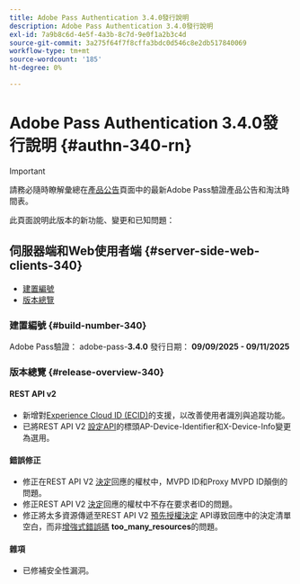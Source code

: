 ```yaml
---
title: Adobe Pass Authentication 3.4.0發行說明
description: Adobe Pass Authentication 3.4.0發行說明
exl-id: 7a9b8c6d-4e5f-4a3b-8c7d-9e0f1a2b3c4d
source-git-commit: 3a275f64f7f8cffa3bdc0d546c8e2db517840069
workflow-type: tm+mt
source-wordcount: '185'
ht-degree: 0%

---
```


# Adobe Pass Authentication 3.4.0發行說明 {#authn-340-rn}

>[!IMPORTANT]
>
> 請務必隨時瞭解彙總在[產品公告](/help/authentication/product-announcements.md)頁面中的最新Adobe Pass驗證產品公告和淘汰時間表。

此頁面說明此版本的新功能、變更和已知問題：

## 伺服器端和Web使用者端 {#server-side-web-clients-340}

* [建置編號](#build-number-340)
* [版本總覽](#release-overview-340)

### 建置編號 {#build-number-340}

Adobe Pass驗證： adobe-pass-**3.4.0**
發行日期： **09/09/2025 - 09/11/2025**

### 版本總覽 {#release-overview-340}

#### REST API v2

* 新增對[Experience Cloud ID (ECID)](/help/authentication/integration-guide-programmers/rest-apis/rest-api-v2/appendix/headers/rest-api-v2-appendix-headers-ap-visitor-identifier.md)的支援，以改善使用者識別與追蹤功能。
* 已將REST API V2 [設定API](/help/authentication/integration-guide-programmers/rest-apis/rest-api-v2/apis/configuration-apis/rest-api-v2-configuration-apis-retrieve-configuration-for-specific-service-provider.md)的標頭AP-Device-Identifier和X-Device-Info變更為選用。

#### 錯誤修正

* 修正在REST API V2 [決定](/help/authentication/integration-guide-programmers/rest-apis/rest-api-v2/apis/decisions-apis/rest-api-v2-decisions-apis-retrieve-authorization-decisions-using-specific-mvpd.md)回應的權杖中，MVPD ID和Proxy MVPD ID顛倒的問題。
* 修正REST API V2 [決定](/help/authentication/integration-guide-programmers/rest-apis/rest-api-v2/apis/decisions-apis/rest-api-v2-decisions-apis-retrieve-authorization-decisions-using-specific-mvpd.md)回應的權杖中不存在要求者ID的問題。
* 修正將太多資源傳遞至REST API V2 [預先授權決定](/help/authentication/integration-guide-programmers/rest-apis/rest-api-v2/apis/decisions-apis/rest-api-v2-decisions-apis-retrieve-preauthorization-decisions-using-specific-mvpd.md) API導致回應中的決定清單空白，而非[增強式錯誤碼](/help/authentication/integration-guide-programmers/features-standard/error-reporting/enhanced-error-codes.md) **too_many_resources**&#x200B;的問題。

#### 雜項

* 已修補安全性漏洞。